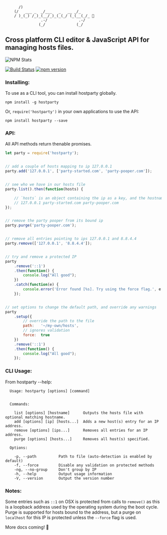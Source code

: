 ```
      /)
    (/   ___ _  _/___   _   __ _/_
    / )_(_) /_)_(__/_)_(_(_/ (_(__(_/_ 🎉
                .-/              .-/
               (_/              (_/
```

## Cross platform CLI editor & JavaScript API for managing hosts files.

![NPM Stats](https://nodei.co/npm/hostparty.png?downloads=true&downloadRank=true&stars=true)

[![Build Status](https://travis-ci.org/drb/hostparty.svg)](https://travis-ci.org/drb/hostparty) [![npm version](https://badge.fury.io/js/hostparty.svg)](http://badge.fury.io/js/hostparty)

### Installing:

To use as a CLI tool, you can install hostparty globally.

`npm install -g hostparty`

Or, `require('hostparty')` in your own applications to use the API:

`npm install hostparty --save`

### API:

All API methods return thenable promises.

```javascript
let party = require('hostparty');


// add a couple of hosts mapping to ip 127.0.0.1
party.add('127.0.0.1', ['party-started.com', 'party-pooper.com']);


// see who we have in our hosts file
party.list().then(function(hosts) {

    // `hosts` is an object containing the ip as a key, and the hostnames(s) bound as an array
    // 127.0.0.1 party-started.com party-pooper.com
});


// remove the party pooper from its bound ip
party.purge('party-pooper.com');


// remove all entries pointing to ips 127.0.0.1 and 8.8.4.4
party.remove(['127.0.0.1', '8.8.4.4']);


// try and remove a protected IP
party
    .remove('::1')
    .then(function() {
        console.log("All good");
    })
    .catch(function(e) {
        console.error('Error found [%s]. Try using the force flag.', e.message);
    });


// set options to change the default path, and override any warnings
party
    .setup({
        // override the path to the file
        path:   '~/my-own/hosts',
        // ignores validation
        force:  true
    })
    .remove('::1')
    .then(function() {
        console.log("All good");
    });

```

### CLI Usage:

From hostparty --help:

```
  Usage: hostparty [options] [command]


  Commands:

    list [options] [hostname]      Outputs the hosts file with optional matching hostname.
    add [options] [ip] [hosts...]  Adds a new host(s) entry for an IP address.
    remove [options] [ips...]      Removes all entries for an IP address.
    purge [options] [hosts...]     Removes all host(s) specified.

  Options:

    -p, --path          Path to file (auto-detection is enabled by default)
    -f, --force         Disable any validation on protected methods
    -ng, --no-group     Don't group by IP
    -h, --help          Output usage information
    -V, --version       Output the version number
```

### Notes:

Some entries such as `::1` on OSX is protected from calls to `remove()` as this is a loopback address used by the operating system during the boot cycle. Purge is supported for hosts bound to the address, but a purge on `localhost` for this IP is protected unless the `--force` flag is used.

More docs coming! 🎉
